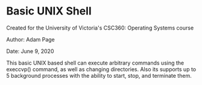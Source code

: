 # Basic UNIX Shell
Created for the University of Victoria's  CSC360: Operating Systems course

Author: Adam Page

Date: June 9, 2020

This basic UNIX based shell can execute arbitrary commands using the execcvp() command, as well as changing directories. 
Also its supports up to 5 background processes with the ability to start, stop, and terminate them.
